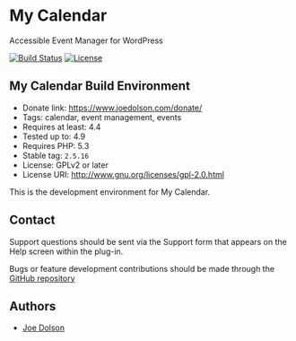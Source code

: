 # My Calendar

Accessible Event Manager for WordPress

[![Build Status](https://travis-ci.org/joedolson/my-calendar.svg)](https://travis-ci.org/joedolson/my-calendar) [![License](https://img.shields.io/badge/license-GPL--2.0%2B-green.svg)](https://www.gnu.org/license/gpl-2.0.html)

## My Calendar Build Environment

* Donate link: https://www.joedolson.com/donate/
* Tags: calendar, event management, events  
* Requires at least: 4.4  
* Tested up to: 4.9
* Requires PHP: 5.3
* Stable tag: `2.5.16`
* License: GPLv2 or later  
* License URI: http://www.gnu.org/licenses/gpl-2.0.html  

This is the development environment for My Calendar. 

## Contact

Support questions should be sent via the Support form that appears on the Help screen within the plug-in.

Bugs or feature development contributions should be made through the [GitHub repository](https://github.com/joedolson/my-calendar/issues)

## Authors 

* [Joe Dolson](https://www.joedolson.com)
